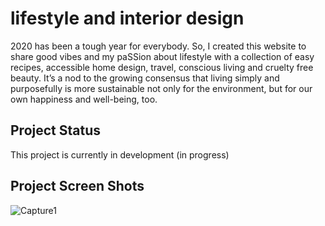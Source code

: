 
# lifestyle and interior design 

2020 has been a tough year for everybody. So, I created this website to share good vibes and my paSSion about lifestyle with a collection of easy recipes, accessible home design, travel, conscious living and cruelty free beauty. 
It’s a nod to the growing consensus that living simply and purposefully is more sustainable not only for the environment, but for our own happiness and well-being, too.  

## Project Status
This project is currently in development (in progress)

## Project Screen Shots
![Capture1](https://user-images.githubusercontent.com/49785408/98167211-512d5400-1eae-11eb-9596-2f5cc8cc1cc5.JPG)


